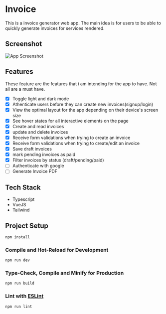 # Invoice

This is a invoice generator web app. The main idea is for users to be able to quickly generate invoices for services rendered.

## Screenshot

![App Screenshot](https://res.cloudinary.com/dz209s6jk/image/upload/f_auto,q_auto,w_700/Challenges/qjvxdujiq2594nunbhar.jpg)

## Features

These feature are the features that i am intending for the app to have. Not all are a must have.

- [x] Toggle light and dark mode
- [x] Athenticate users before they can create new invoices(signup/login)
- [x] View the optimal layout for the app depending on their device's screen size
- [x] See hover states for all interactive elements on the page
- [x] Create and read invoices
- [x] update and delete invoices
- [x] Receive form validations when trying to create an invoice
- [x] Receive form validations when trying to create/edit an invoice
- [x] Save draft invoices
- [x] mark pending invoices as paid
- [x] Filter invoices by status (draft/pending/paid)
- [ ] Authenticate with google
- [ ] Generate Invoice PDF

## Tech Stack

- Typescript
- VueJS
- Tailwind

## Project Setup

```sh
npm install
```

### Compile and Hot-Reload for Development

```sh
npm run dev
```

### Type-Check, Compile and Minify for Production

```sh
npm run build
```

### Lint with [ESLint](https://eslint.org/)

```sh
npm run lint
```
